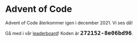 # Advent of Code

Advent of Code återkommer igen i december 2021. Vi ses då!

Gå med i vår [leaderboard](https://adventofcode.com/2020/leaderboard)! Koden
är <b style="font-family: monospace; font-size: 1.3em;">272152-8e06bd96</b>.

<!--
Varje december så händer något fantastiskt. Programmerare vaknar frivilligt
klockan 6:00 och löser mysiga små problem i Advent of Code. Julen handlar ju om
gåvor, så därför kommer LiTHe kod att donera 20kr för varje löst deluppgift.
10kr till COVID-19-vaccinforskning och 10kr till att stödja Advent of Code.
Givetvis kommer vi ha en Advent of Code-kickoff på meetupen den första december!
Ses där!

Utöver vår Advent of Code-leaderboard håller LiTHe kod i en egen tävling. Vi
använder en lite annorlunda sortering än den på Advent of Codes hemsida där vi i
första hand sorterar efter stjärnor och sedan poäng. Endast LiU-studerande får
vara med och tävla om priserna men det går att trycka på en superavancerad knapp
för att även visa icke-tävlande. Om du tycker att du visst studerar på LiU men
inte är med på listan får du gärna kontakta någon i styrelsen så löser vi det.
(Du kan också kontakta oss om du inte vill vara med i tävlingen.)

Priserna delas ut enligt följande efter tävlingens slut 2020-12-25 23:59.

<ol start="0">
<li>1500 SEK</li>
<li>1100 SEK</li>
<li>750 SEK </li>
<li>500 SEK </li>
<li>500 SEK </li>
<li>500 SEK </li>
<li>250 SEK </li>
<li>250 SEK </li>
<li>250 SEK </li>
<li>250 SEK </li>
</ol>

<div id="sponsor-container">
    <img class="sponsor" src="/static/img/mindroad_logo.png" alt="Mindroad">
</div>

<hr>

## Tävlingen är nu över
<label class="toggle-aoc" for="aoc-trigger"><span class="only-aoc-some">Visa alla</span><span class="only-aoc-all">Visa tävlande</span></label>
<div id="leaderboard-container">
    <span class="only-aoc-all">
    <iframe class="only-light-theme leaderboard"
            src="https://lithekod.lysator.liu.se/leaderboard/?lightmode=true"></iframe>
    <iframe class="only-dark-theme leaderboard"
            src="https://lithekod.lysator.liu.se/leaderboard/"></iframe>
    </span><span class="only-aoc-some">
    <iframe class="only-light-theme leaderboard"
            src="https://lithekod.lysator.liu.se/leaderboard/?lightmode=true&some=true"></iframe>
    <iframe class="only-dark-theme leaderboard"
            src="https://lithekod.lysator.liu.se/leaderboard/?some=true"></iframe>
    </span>
</div>
-->
